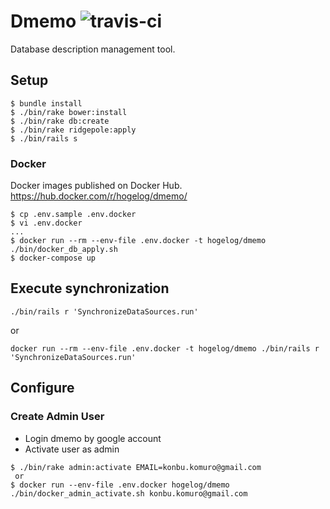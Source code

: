 # Dmemo ![travis-ci](https://travis-ci.org/hogelog/dmemo.svg)
Database description management tool.


## Setup
```
$ bundle install
$ ./bin/rake bower:install
$ ./bin/rake db:create
$ ./bin/rake ridgepole:apply
$ ./bin/rails s
```

### Docker

Docker images published on Docker Hub.
https://hub.docker.com/r/hogelog/dmemo/

```
$ cp .env.sample .env.docker
$ vi .env.docker
...
$ docker run --rm --env-file .env.docker -t hogelog/dmemo ./bin/docker_db_apply.sh
$ docker-compose up
```

## Execute synchronization
```
./bin/rails r 'SynchronizeDataSources.run'
```

or

```
docker run --rm --env-file .env.docker -t hogelog/dmemo ./bin/rails r 'SynchronizeDataSources.run'
```


## Configure
### Create Admin User
- Login dmemo by google account
- Activate user as admin
```
$ ./bin/rake admin:activate EMAIL=konbu.komuro@gmail.com
 or
$ docker run --env-file .env.docker hogelog/dmemo ./bin/docker_admin_activate.sh konbu.komuro@gmail.com
```
